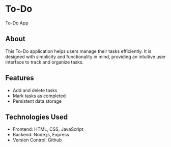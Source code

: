 # To-Do
To-Do App
## About
This To-Do application helps users manage their tasks efficiently. It is designed with simplicity and functionality in mind, providing an intuitive user interface to track and organize tasks.

## Features
- Add and delete tasks
- Mark tasks as completed
- Persistent data storage

## Technologies Used
- Frontend: HTML, CSS, JavaScript
- Backend: Node.js, Express
- Version Control: Github
